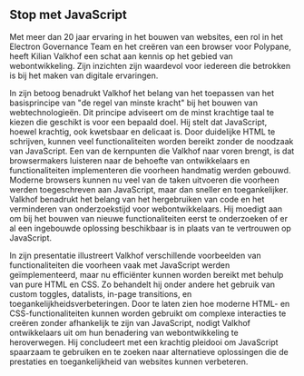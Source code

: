 ## Stop met JavaScript 

Met meer dan 20 jaar ervaring in het bouwen van websites, een rol in het Electron Governance Team en het
                creëren van een browser voor Polypane, heeft Kilian Valkhof een schat aan kennis op het gebied van
                webontwikkeling. Zijn inzichten zijn waardevol voor iedereen die betrokken is bij het maken van digitale
                ervaringen.


In zijn betoog benadrukt Valkhof het belang van het toepassen van het basisprincipe van "de regel van
                minste kracht" bij het bouwen van webtechnologieën. Dit principe adviseert om de minst krachtige taal te
                kiezen die geschikt is voor een bepaald doel. Hij stelt dat JavaScript, hoewel krachtig, ook kwetsbaar
                en delicaat is. Door duidelijke HTML te schrijven, kunnen veel functionaliteiten worden bereikt zonder
                de noodzaak van JavaScript. Een van de kernpunten die Valkhof naar voren brengt, is dat browsermakers
                luisteren naar de behoefte van ontwikkelaars en functionaliteiten implementeren die voorheen handmatig
                werden gebouwd. Moderne browsers kunnen nu veel van de taken uitvoeren die voorheen werden toegeschreven
                aan JavaScript, maar dan sneller en toegankelijker. Valkhof benadrukt het belang van het hergebruiken
                van code en het verminderen van onderzoekstijd voor webontwikkelaars. Hij moedigt aan om bij het bouwen
                van nieuwe
                functionaliteiten eerst te onderzoeken of er al een ingebouwde oplossing beschikbaar is in plaats van te
                vertrouwen op JavaScript.

In zijn presentatie illustreert Valkhof verschillende voorbeelden van functionaliteiten die voorheen
                vaak met JavaScript werden geïmplementeerd, maar nu efficiënter kunnen worden bereikt met behulp van
                pure HTML en CSS. Zo behandelt hij onder andere het gebruik van custom toggles, datalists, in-page
                transitions, en toegankelijkheidsverbeteringen. Door te laten zien hoe moderne HTML- en
                CSS-functionaliteiten kunnen worden gebruikt om complexe
                interacties te creëren zonder afhankelijk te zijn van JavaScript, nodigt Valkhof ontwikkelaars uit om
                hun benadering van webontwikkeling te heroverwegen. Hij concludeert met een krachtig pleidooi om
                JavaScript spaarzaam te gebruiken en te zoeken naar alternatieve oplossingen die de prestaties en
                toegankelijkheid van websites kunnen verbeteren.